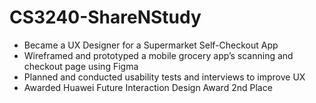 # CS3240-ShareNStudy
*	Became a UX Designer for a Supermarket Self-Checkout App
*	Wireframed and prototyped a mobile grocery app’s scanning and checkout page using Figma 
*	Planned and conducted usability tests and interviews to improve UX
*	Awarded Huawei Future Interaction Design Award 2nd Place
